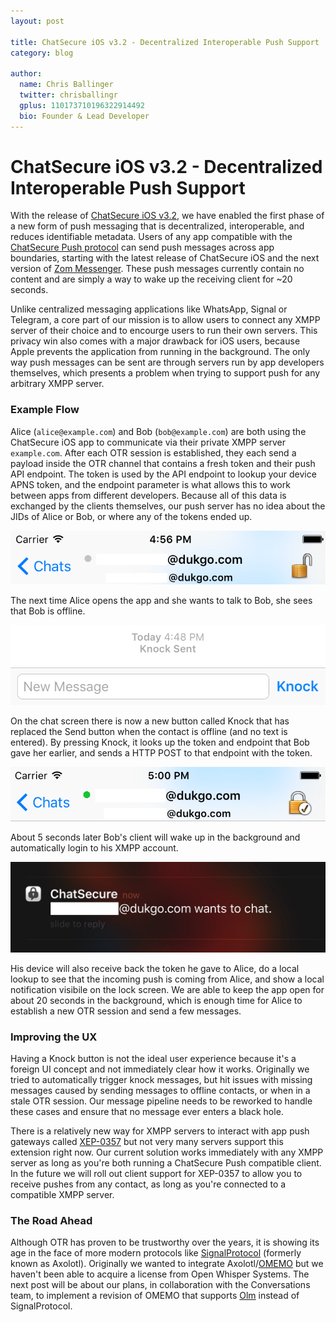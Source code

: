 ```yaml
---
layout: post

title: ChatSecure iOS v3.2 - Decentralized Interoperable Push Support
category: blog

author:
  name: Chris Ballinger
  twitter: chrisballingr
  gplus: 110173710196322914492 
  bio: Founder & Lead Developer
---
```


# ChatSecure iOS v3.2 - Decentralized Interoperable Push Support


With the release of [ChatSecure iOS v3.2](https://itunes.apple.com/us/app/chatsecure-encrypted-messenger/id464200063), we have enabled the first phase of a new form of push messaging that is decentralized, interoperable, and reduces identifiable metadata. Users of any app compatible with the [ChatSecure Push protocol](https://github.com/ChatSecure/ChatSecure-Push-Server/tree/master/docs/v3) can send push messages across app boundaries, starting with the latest release of ChatSecure iOS and the next version of [Zom Messenger](https://zom.im). These push messages currently contain no content and are simply a way to wake up the receiving client for ~20 seconds. 

Unlike centralized messaging applications like WhatsApp, Signal or Telegram, a core part of our mission is to allow users to connect any XMPP server of their choice and to encourge users to run their own servers. This privacy win also comes with a major drawback for iOS users, because Apple prevents the application from running in the background. The only way push messages can be sent are through servers run by app developers themselves, which presents a problem when trying to support push for any arbitrary XMPP server.

### Example Flow

Alice (`alice@example.com`) and Bob (`bob@example.com`) are both using the ChatSecure iOS app to communicate via their private XMPP server `example.com`. After each OTR session is established, they each send a payload inside the OTR channel that contains a fresh token and their push API endpoint. The token is used by the API endpoint to lookup your device APNS token, and the endpoint parameter is what allows this to work between apps from different developers. Because all of this data is exchanged by the clients themselves, our push server has no idea about the JIDs of Alice or Bob, or where any of the tokens ended up.

![Contact Offline](/images/contact-offline.png)

The next time Alice opens the app and she wants to talk to Bob, she sees that Bob is offline. 

![Knock Sent](/images/knock-sent.png)

On the chat screen there is now a new button called Knock that has replaced the Send button when the contact is offline (and no text is entered). By pressing Knock, it looks up the token and endpoint that Bob gave her earlier, and sends a HTTP POST to that endpoint with the token.

![Contact Online](/images/contact-online.png)

About 5 seconds later Bob's client will wake up in the background and automatically login to his XMPP account. 

![Knock Received](/images/knock-received.jpg)

His device will also receive back the token he gave to Alice, do a local lookup to see that the incoming push is coming from Alice, and show a local notification visibile on the lock screen. We are able to keep the app open for about 20 seconds in the background, which is enough time for Alice to establish a new OTR session and send a few messages.

### Improving the UX

Having a Knock button is not the ideal user experience because it's a foreign UI concept and not immediately clear how it works. Originally we tried to automatically trigger knock messages, but hit issues with missing messages caused by sending messages to offline contacts, or when in a stale OTR session. Our message pipeline needs to be reworked to handle these cases and ensure that no message ever enters a black hole.

There is a relatively new way for XMPP servers to interact with app push gateways called [XEP-0357](http://xmpp.org/extensions/xep-0357.html) but not very many servers support this extension right now. Our current solution works immediately with any XMPP server as long as you're both running a ChatSecure Push compatible client. In the future we will roll out client support for XEP-0357 to allow you to receive pushes from any contact, as long as you're connected to a compatible XMPP server.

### The Road Ahead

Although OTR has proven to be trustworthy over the years, it is showing its age in the face of more modern protocols like [SignalProtocol](https://whispersystems.org/blog/signal-inside-and-out/) (formerly known as Axolotl). Originally we wanted to integrate Axolotl/[OMEMO](https://conversations.im/omemo/) but we haven't been able to acquire a license from Open Whisper Systems. The next post will be about our plans, in collaboration with the Conversations team, to implement a revision of OMEMO that supports [Olm](https://matrix.org/git/olm/about/) instead of SignalProtocol. 
